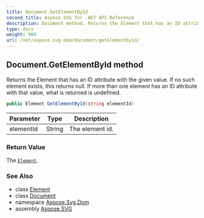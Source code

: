 ```yaml
---
title: Document.GetElementById
second_title: Aspose.SVG for .NET API Reference
description: Document method. Returns the Element that has an ID attribute with the given value. If no such element exists this returns null. If more than one element has an ID attribute with that value what is returned is undefined
type: docs
weight: 960
url: /net/aspose.svg.dom/document/getelementbyid/
---
```

## Document.GetElementById method

Returns the Element that has an ID attribute with the given value. If no such element exists, this returns null. If more than one element has an ID attribute with that value, what is returned is undefined.

```csharp
public Element GetElementById(string elementId)
```

| Parameter | Type | Description |
| --- | --- | --- |
| elementId | String | The element id. |

### Return Value

The [`Element`](../../element/).

### See Also

* class [Element](../../element/)
* class [Document](../)
* namespace [Aspose.Svg.Dom](../../../aspose.svg.dom/)
* assembly [Aspose.SVG](../../../)
